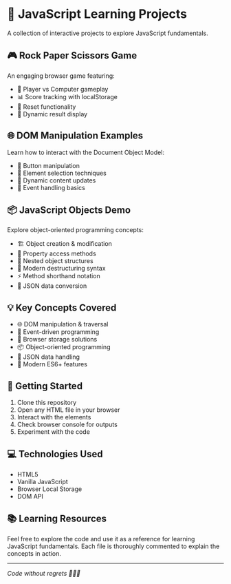 # 🚀 JavaScript Learning Projects

A collection of interactive projects to explore JavaScript fundamentals.

## 🎮 Rock Paper Scissors Game
An engaging browser game featuring:
- 🎯 Player vs Computer gameplay
- 📊 Score tracking with localStorage
- 🔄 Reset functionality
- 💫 Dynamic result display

## 🌐 DOM Manipulation Examples
Learn how to interact with the Document Object Model:
- 🔘 Button manipulation
- 🎯 Element selection techniques
- 🔄 Dynamic content updates
- 📡 Event handling basics

## 📦 JavaScript Objects Demo
Explore object-oriented programming concepts:
- 🏗️ Object creation & modification
- 🔑 Property access methods
- 🎯 Nested object structures
- 🔄 Modern destructuring syntax
- ⚡ Method shorthand notation
- 🔄 JSON data conversion

## 💡 Key Concepts Covered
- 🌐 DOM manipulation & traversal
- 📡 Event-driven programming
- 💾 Browser storage solutions
- 📦 Object-oriented programming
- 🔄 JSON data handling
- 🎯 Modern ES6+ features

## 🚀 Getting Started
1. Clone this repository
2. Open any HTML file in your browser
3. Interact with the elements
4. Check browser console for outputs
5. Experiment with the code

## 💻 Technologies Used
- HTML5
- Vanilla JavaScript
- Browser Local Storage
- DOM API

## 📚 Learning Resources
Feel free to explore the code and use it as a reference for learning JavaScript fundamentals. Each file is thoroughly commented to explain the concepts in action.

---
*Code without regrets 🧑🏻‍💻*
